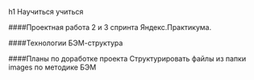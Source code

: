 h1 Научиться учиться

####Проектная работа 2 и 3 спринта Яндекс.Практикума.

####Технологии
БЭМ-структура

####Планы по доработке проекта
Структурировать файлы из папки images по методике БЭМ